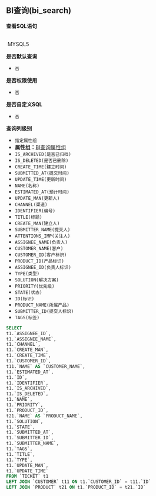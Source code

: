 ## BI查询(bi_search) <!-- {docsify-ignore-all} -->



<p class="panel-title"><b>查看SQL语句</b></p>
<br>

<el-row>
&nbsp;<el-tag @click="MYSQL5 = true">MYSQL5</el-tag>
</el-row>

<br>
<p class="panel-title"><b>是否默认查询</b></p>

* `否`

<p class="panel-title"><b>是否权限使用</b></p>

* `否`

<p class="panel-title"><b>是否自定义SQL</b></p>

* `否`

<p class="panel-title"><b>查询列级别</b></p>

* `指定属性组`
*  **属性组：**[BI查询属性组](#)
  * `IS_ARCHIVED(是否已归档)`
  * `IS_DELETED(是否已删除)`
  * `CREATE_TIME(建立时间)`
  * `SUBMITTED_AT(提交时间)`
  * `UPDATE_TIME(更新时间)`
  * `NAME(名称)`
  * `ESTIMATED_AT(预计时间)`
  * `UPDATE_MAN(更新人)`
  * `CHANNEL(渠道)`
  * `IDENTIFIER(编号)`
  * `TITLE(标题)`
  * `CREATE_MAN(建立人)`
  * `SUBMITTER_NAME(提交人)`
  * `ATTENTIONS_IMP(关注人)`
  * `ASSIGNEE_NAME(负责人)`
  * `CUSTOMER_NAME(客户)`
  * `CUSTOMER_ID(客户标识)`
  * `PRODUCT_ID(产品标识)`
  * `ASSIGNEE_ID(负责人标识)`
  * `TYPE(类型)`
  * `SOLUTION(解决方案)`
  * `PRIORITY(优先级)`
  * `STATE(状态)`
  * `ID(标识)`
  * `PRODUCT_NAME(所属产品)`
  * `SUBMITTER_ID(提交人标识)`
  * `TAGS(标签)`






<el-dialog v-model="MYSQL5" title="MYSQL5">

```sql
SELECT
t1.`ASSIGNEE_ID`,
t1.`ASSIGNEE_NAME`,
t1.`CHANNEL`,
t1.`CREATE_MAN`,
t1.`CREATE_TIME`,
t1.`CUSTOMER_ID`,
t11.`NAME` AS `CUSTOMER_NAME`,
t1.`ESTIMATED_AT`,
t1.`ID`,
t1.`IDENTIFIER`,
t1.`IS_ARCHIVED`,
t1.`IS_DELETED`,
t1.`NAME`,
t1.`PRIORITY`,
t1.`PRODUCT_ID`,
t21.`NAME` AS `PRODUCT_NAME`,
t1.`SOLUTION`,
t1.`STATE`,
t1.`SUBMITTED_AT`,
t1.`SUBMITTER_ID`,
t1.`SUBMITTER_NAME`,
t1.`TAGS`,
t1.`TITLE`,
t1.`TYPE`,
t1.`UPDATE_MAN`,
t1.`UPDATE_TIME`
FROM `TICKET` t1 
LEFT JOIN `CUSTOMER` t11 ON t1.`CUSTOMER_ID` = t11.`ID` 
LEFT JOIN `PRODUCT` t21 ON t1.`PRODUCT_ID` = t21.`ID` 


```

</el-dialog>

<script>
 const { createApp } = Vue
  createApp({
    data() {
      return {
                MYSQL5 : false
        
      }
    },
    methods: {
    }
  }).use(ElementPlus).mount('#app')
</script>